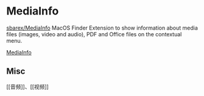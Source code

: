 # MediaInfo

[sbarex/MediaInfo](https://github.com/sbarex/MediaInfo)
MacOS Finder Extension to show information about media files (images, video and audio), PDF and Office files on the contextual menu.

[MediaInfo](https://mediaarea.net/)


## Misc

[[音频]]、[[视频]]


